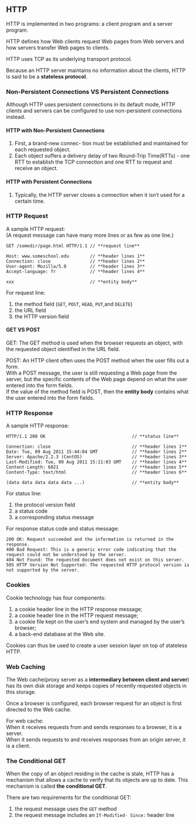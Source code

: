 ## HTTP
HTTP is implemented in two programs: a client program and a server program.

HTTP defines how Web clients request Web pages from Web servers and how servers transfer Web pages to clients.

HTTP uses TCP as its underlying transport protocol.

Because an HTTP server maintains no information about the clients, HTTP is said to be a **stateless protocol**.

### Non-Persistent Connections VS Persistent Connections
Although HTTP uses persistent connections in its default mode, HTTP clients and servers can be configured to use non-persistent connections instead.

#### HTTP with Non-Persistent Connections  
1. First, a brand-new connec- tion must be established and maintained for each requested object.
2. Each object suffers a delivery delay of two Round-Trip Time(RTTs) - one RTT to establish the TCP connection and one RTT to request and receive an object.

#### HTTP with Persistent Connections  
1. Typically, the HTTP server closes a connection when it isn’t used for a certain time.

### HTTP Request

A sample HTTP request:  
(A request message can have many more lines or as few as one line.)
```
GET /somedir/page.html HTTP/1.1 // **request line**

Host: www.someschool.edu        // **header lines 1**
Connection: close               // **header lines 2**
User-agent: Mozilla/5.0         // **header lines 3**
Accept-language: fr             // **header lines 4**

xxx                             // **entity body**
```

For request line:
1. the method field (`GET`, `POST`, `HEAD`, `PUT`,and `DELETE`)
2. the URL field
3. the HTTP version field

#### GET VS POST
GET: The GET method is used when the browser requests an object, with the requested object identified in the URL field.

POST: An HTTP client often uses the POST method when the user fills out a form.  
With a POST message, the user is still requesting a Web page from the server, 
but the specific contents of the Web page depend on what the user entered into the form fields.  
If the value of the method field is POST, then the **entity body** contains what the user entered into the form fields.

### HTTP Response

A sample HTTP response:
```
HTTP/1.1 200 OK                                 // **status line**

Connection: close                               // **header lines 1**
Date: Tue, 09 Aug 2011 15:44:04 GMT             // **header lines 2**
Server: Apache/2.2.3 (CentOS)                   // **header lines 3**
Last-Modified: Tue, 09 Aug 2011 15:11:03 GMT    // **header lines 4**
Content-Length: 6821                            // **header lines 5**
Content-Type: text/html                         // **header lines 6**

(data data data data data ...)                  // **entity body**
```

For status line:
1. the protocol version field
2. a status code
3. a corresponding status message

For response status code and status message:
```
200 OK: Request succeeded and the information is returned in the response.
400 Bad Request: This is a generic error code indicating that the request could not be understood by the server.
404 Not Found: The requested document does not exist on this server.
505 HTTP Version Not Supported: The requested HTTP protocol version is not supported by the server.
```

### Cookies
Cookie technology has four components:
1. a cookie header line in the HTTP response message; 
2. a cookie header line in the HTTP request message;
3. a cookie file kept on the user’s end system and managed by the user’s browser;
4. a back-end database at the Web site.

Cookies can thus be used to create a user session layer on top of stateless HTTP. 

### Web Caching
The Web cache(proxy server as a **intermediary between client and server**) has its own disk storage and keeps copies of recently requested objects in this storage.

Once a browser is configured, each browser request for an object is first directed to the Web cache.

For web cache:  
When it receives requests from and sends responses to a browser, it is a server.   
When it sends requests to and receives responses from an origin server, it is a client.

### The Conditional GET
When the copy of an object residing in the cache is stale,
HTTP has a mechanism that allows a cache to verify that its objects are up to date. 
This mechanism is called **the conditional GET**. 

There are two requirements for the conditional GET:
1. the request message uses the `GET` method
2. the request message includes an `If-Modified- Since:` header line
